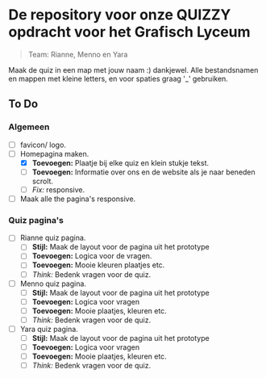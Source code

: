
# De repository voor onze QUIZZY opdracht voor het Grafisch Lyceum

> Team: Rianne, Menno en Yara

Maak de quiz in een map met jouw naam :) dankjewel. Alle bestandsnamen en mappen met kleine letters, en voor spaties graag '_' gebruiken.

## To Do

### Algemeen

- [ ] favicon/ logo.
- [ ] Homepagina maken.
  - [X] **Toevoegen:** Plaatje bij elke quiz en klein stukje tekst.
  - [ ] **Toevoegen:** Informatie over ons en de website als je naar beneden scrolt.
  - [ ] _Fix:_ responsive.
- [ ] Maak alle the pagina's responsive.

### Quiz pagina's

- [ ] Rianne quiz pagina.
  - [ ] **Stijl:** Maak de layout voor de pagina uit het prototype
  - [ ] **Toevoegen:** Logica voor de vragen.
  - [ ] **Toevoegen:** Mooie kleuren plaatjes etc.
  - [ ] _Think:_ Bedenk vragen voor de quiz.
- [ ] Menno quiz pagina.
  - [ ] **Stijl:** Maak de layout voor de pagina uit het prototype
  - [ ] **Toevoegen:** Logica voor vragen
  - [ ] **Toevoegen:** Mooie plaatjes, kleuren etc.
  - [ ] _Think:_ Bedenk vragen voor de quiz.
- [ ] Yara quiz pagina.
  - [ ] **Stijl:** Maak de layout voor de pagina uit het prototype
  - [ ] **Toevoegen:** Logica voor vragen
  - [ ] **Toevoegen:** Mooie plaatjes, kleuren etc.
  - [ ] _Think:_ Bedenk vragen voor de quiz.
